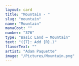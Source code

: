 ```yaml
---
layout: card
title: "Mountain - "
slug: "mountain"
name: "Mountain"
manaCost: ""
number: "376"
type: "Basic Land — Mountain"
text: "({T}: Add {R}.)"
flavorText: ""
artist: "Adam Paquette"
image: "/Pictures/Mountain.png"
---
```


